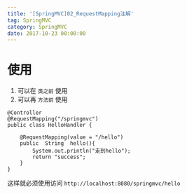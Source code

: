 ```yaml
---
title: '[SpringMVC]02_RequestMapping注解'
tag: SpringMVC
category: SpringMVC
date: 2017-10-23 00:00:00
---
```


# 使用

1. 可以在 `类之前` 使用
2. 可以再 `方法前` 使用
```
@Controller
@RequestMapping("/springmvc")
public class HelloHandler {

    @RequestMapping(value = "/hello")
    public  String  hello(){
        System.out.println("走到hello");
        return "success";
    }
}
```
这样就必须使用访问  `http://localhost:8080/springmvc/hello` 


# 
